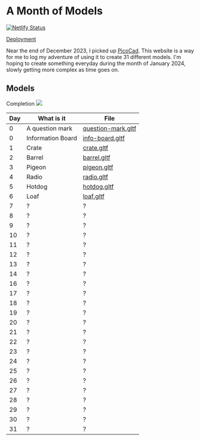 # A Month of Models

[![Netlify Status](https://api.netlify.com/api/v1/badges/d2e2a380-fe53-467e-92d0-f4495346cecc/deploy-status)](https://app.netlify.com/sites/miko-sramek-picocad/deploys)

[Deployment](https://miko-sramek-picocad.netlify.app/)

Near the end of December 2023, I picked up [PicoCad](https://johanpeitz.itch.io/picocad). This website is a way for me to log my adventure of using it to create 31 different models. I'm hoping to create something everyday during the month of January 2024, slowly getting more complex as time goes on.

## Models

Completion
![](https://geps.dev/progress/16)

| Day | What is it        | File                                              |
| --- | ----------------- | ------------------------------------------------- |
| 0   | A question mark   | [question-mark.gltf](./public/question-mark.gltf) |
| 0   | Information Board | [info-board.gltf](./public/info-board.gltf)       |
| 1   | Crate             | [crate.gltf](./public/crate.gltf)                 |
| 2   | Barrel            | [barrel.gltf](./public/barrel.gltf)               |
| 3   | Pigeon            | [pigeon.gltf](./public/pigeon.gltf)               |
| 4   | Radio             | [radio.gltf](./public/radio.gltf)                 |
| 5   | Hotdog            | [hotdog.gltf](./public/hotdog.gltf)               |
| 6   | Loaf              | [loaf.gltf](./public/loaf.gltf)                   |
| 7   | ?                 | ?                                                 |
| 8   | ?                 | ?                                                 |
| 9   | ?                 | ?                                                 |
| 10  | ?                 | ?                                                 |
| 11  | ?                 | ?                                                 |
| 12  | ?                 | ?                                                 |
| 13  | ?                 | ?                                                 |
| 14  | ?                 | ?                                                 |
| 16  | ?                 | ?                                                 |
| 17  | ?                 | ?                                                 |
| 18  | ?                 | ?                                                 |
| 19  | ?                 | ?                                                 |
| 20  | ?                 | ?                                                 |
| 21  | ?                 | ?                                                 |
| 22  | ?                 | ?                                                 |
| 23  | ?                 | ?                                                 |
| 24  | ?                 | ?                                                 |
| 25  | ?                 | ?                                                 |
| 26  | ?                 | ?                                                 |
| 27  | ?                 | ?                                                 |
| 28  | ?                 | ?                                                 |
| 29  | ?                 | ?                                                 |
| 30  | ?                 | ?                                                 |
| 31  | ?                 | ?                                                 |
